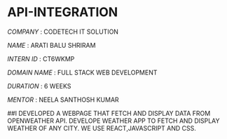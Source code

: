 # API-INTEGRATION

*COMPANY* : CODETECH IT SOLUTION 

*NAME* : ARATI BALU SHRIRAM 

*INTERN ID* : CT6WKMP

*DOMAIN NAME* : FULL STACK WEB DEVELOPMENT

*DURATION* : 6 WEEKS

*MENTOR* : NEELA SANTHOSH KUMAR

##I DEVELOPED A WEBPAGE THAT FETCH AND DISPLAY DATA FROM OPENWEATHER API. DEVELOPE WEATHER APP TO FETCH AND DISPLAY WEATHER OF ANY CITY. WE USE REACT,JAVASCRIPT AND CSS.
